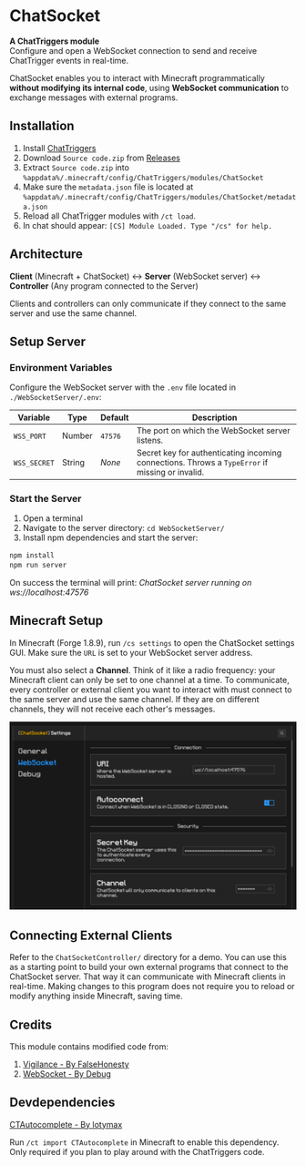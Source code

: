 # ChatSocket

**A ChatTriggers module**\
Configure and open a WebSocket connection to send and receive ChatTrigger events in real-time.

ChatSocket enables you to interact with Minecraft programmatically **without modifying its internal code**, using **WebSocket communication** to exchange messages with external programs.

## Installation

1. Install [ChatTriggers](https://github.com/ChatTriggers/ChatTriggers/releases)
2. Download `Source code.zip` from [Releases](https://github.com/Khoeckman/ChatSocket/releases/latest)
3. Extract `Source code.zip` into `%appdata%/.minecraft/config/ChatTriggers/modules/ChatSocket`
4. Make sure the `metadata.json` file is located at `%appdata%/.minecraft/config/ChatTriggers/modules/ChatSocket/metadata.json`
5. Reload all ChatTrigger modules with `/ct load`.
6. In chat should appear: `[CS] Module Loaded. Type "/cs" for help.`

## Architecture

**Client** (Minecraft + ChatSocket) ↔ **Server** (WebSocket server) ↔ **Controller** (Any program connected to the Server)

Clients and controllers can only communicate if they connect to the same server and use the same channel.

## Setup Server

### Environment Variables

Configure the WebSocket server with the `.env` file located in `./WebSocketServer/.env`:

| Variable     | Type   | Default | Description                                                                                     |
| ------------ | ------ | ------- | ----------------------------------------------------------------------------------------------- |
| `WSS_PORT`   | Number | `47576` | The port on which the WebSocket server listens.                                                 |
| `WSS_SECRET` | String | _None_  | Secret key for authenticating incoming connections. Throws a `TypeError` if missing or invalid. |

### Start the Server

1. Open a terminal
2. Navigate to the server directory: `cd WebSocketServer/`
3. Install npm dependencies and start the server:

```bash
npm install
npm run server
```

On success the terminal will print: _ChatSocket server running on ws://localhost:47576_

## Minecraft Setup

In Minecraft (Forge 1.8.9), run `/cs settings` to open the ChatSocket settings GUI. Make sure the `URL` is set to your WebSocket server address.

You must also select a **Channel**. Think of it like a radio frequency: your Minecraft client can only be set to one channel at a time. To communicate, every controller or external client you want to interact with must connect to the same server and use the same channel. If they are on different channels, they will not receive each other's messages.

![ChatSocket settings GUI in Minecraft](img/ChatSocketSettings.png)

## Connecting External Clients

Refer to the `ChatSocketController/` directory for a demo. You can use this as a starting point to build your own external programs that connect to the ChatSocket server. That way it can communicate with Minecraft clients in real-time.
Making changes to this program does not require you to reload or modify anything inside Minecraft, saving time.

## Credits

This module contains modified code from:

1. [Vigilance - By FalseHonesty](https://chattriggers.com/modules/v/Vigilance)
2. [WebSocket - By Debug](https://chattriggers.com/modules/v/WebSocket)

## Devdependencies

[CTAutocomplete - By lotymax](https://chattriggers.com/modules/v/CTAutocomplete)

Run `/ct import CTAutocomplete` in Minecraft to enable this dependency. Only required if you plan to play around with the ChatTriggers code.
